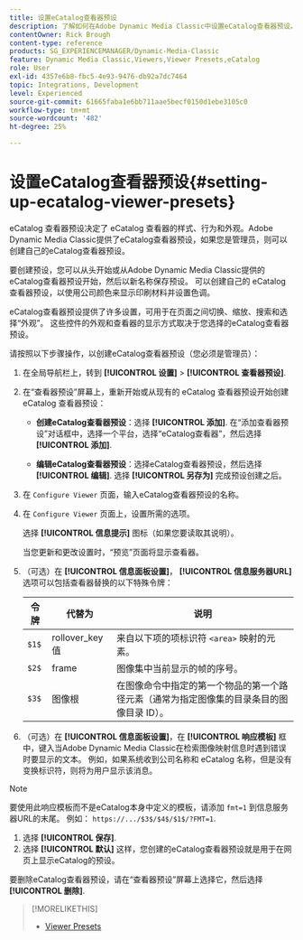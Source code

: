 ```yaml
---
title: 设置eCatalog查看器预设
description: 了解如何在Adobe Dynamic Media Classic中设置eCatalog查看器预设。
contentOwner: Rick Brough
content-type: reference
products: SG_EXPERIENCEMANAGER/Dynamic-Media-Classic
feature: Dynamic Media Classic,Viewers,Viewer Presets,eCatalog
role: User
exl-id: 4357e6b8-fbc5-4e93-9476-db92a7dc7464
topic: Integrations, Development
level: Experienced
source-git-commit: 61665faba1e6bb711aae5becf0150d1ebe3105c0
workflow-type: tm+mt
source-wordcount: '482'
ht-degree: 25%

---
```


# 设置eCatalog查看器预设{#setting-up-ecatalog-viewer-presets}

eCatalog 查看器预设决定了 eCatalog 查看器的样式、行为和外观。Adobe Dynamic Media Classic提供了eCatalog查看器预设，如果您是管理员，则可以创建自己的eCatalog查看器预设。

要创建预设，您可以从头开始或从Adobe Dynamic Media Classic提供的eCatalog查看器预设开始，然后以新名称保存预设。 可以创建自己的 eCatalog 查看器预设，以使用公司颜色来显示印刷材料并设置色调。

eCatalog查看器预设提供了许多设置，可用于在页面之间切换、缩放、搜索和选择“外观”。 这些控件的外观和查看器的显示方式取决于您选择的eCatalog查看器预设。

请按照以下步骤操作，以创建eCatalog查看器预设（您必须是管理员）：

1. 在全局导航栏上，转到 **[!UICONTROL 设置]** > **[!UICONTROL 查看器预设]**.
1. 在“查看器预设”屏幕上，重新开始或从现有的 eCatalog 查看器预设开始创建 eCatalog 查看器预设：

   * **创建eCatalog查看器预设**：选择 **[!UICONTROL 添加]**. 在“添加查看器预设”对话框中，选择一个平台，选择“eCatalog查看器”，然后选择 **[!UICONTROL 添加]**.

   * **编辑eCatalog查看器预设**：选择eCatalog查看器预设，然后选择 **[!UICONTROL 编辑]**. 选择 **[!UICONTROL 另存为]** 完成预设创建之后。

1. 在 `Configure Viewer` 页面，输入eCatalog查看器预设的名称。
1. 在 `Configure Viewer` 页面上，设置所需的选项。

   选择 **[!UICONTROL 信息提示]** 图标（如果您要读取其说明）。

   当您更新和更改设置时，“预览”页面将显示查看器。

1. （可选）在 **[!UICONTROL 信息面板设置]**， **[!UICONTROL 信息服务器URL]** 选项可以包括查看器替换的以下特殊令牌：

   | 令牌 | 代替为 | 说明 |
   | --- | --- | --- |
   | `$1$` | rollover_key 值 | 来自以下项的项标识符 `<area>` 映射的元素。 |
   | `$2$` | frame | 图像集中当前显示的帧的序号。 |
   | `$3$` | 图像根 | 在图像命令中指定的第一个物品的第一个路径元素（通常为指定图像集的目录条目的图像目录 ID）。 |

1. （可选）在 **[!UICONTROL 信息面板设置]**，在 **[!UICONTROL 响应模板]** 框中，键入当Adobe Dynamic Media Classic在检索图像映射信息时遇到错误时要显示的文本。 例如，如果系统收到公司名称和 eCatalog 名称，但是没有变换标识符，则将为用户显示该消息。

>[!NOTE]
>
>要使用此响应模板而不是eCatalog本身中定义的模板，请添加 `fmt=1` 到信息服务器URL的末尾。 例如： `https://.../$3$/$4$/$1$/?FMT=1`.

1. 选择 **[!UICONTROL 保存]**.
1. 选择 **[!UICONTROL 默认]** 这样，您创建的eCatalog查看器预设就是用于在网页上显示eCatalog的预设。

要删除eCatalog查看器预设，请在“查看器预设”屏幕上选择它，然后选择 **[!UICONTROL 删除]**.

>[!MORELIKETHIS]
>
>* [Viewer Presets](application-setup.md#viewer_presets)
